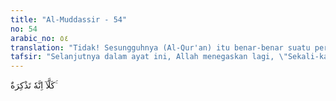 ```yaml
---
title: "Al-Muddassir - 54"
no: 54
arabic_no: ٥٤
translation: "Tidak! Sesungguhnya (Al-Qur'an) itu benar-benar suatu peringatan. "
tafsir: "Selanjutnya dalam ayat ini, Allah menegaskan lagi, \"Sekali-kali tidak demikian halnya, sesungguhnya Al-Qur'an itu adalah peringatan.\" Al-Qur'an bukan sebagaimana yang mereka tuduhkan. Al-Qur'an bukan sihir yang dapat dipelajari, melainkan peringatan langsung dari Allah, sehingga tiada seorang pun yang dapat melepaskan diri dari pertanggungjawaban kepada Allah pada hari kemudian nanti."
---
```


كَلَّآ اِنَّهٗ تَذْكِرَةٌ ۚ
